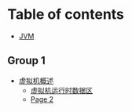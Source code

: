 # Table of contents

* [JVM](README.md)

## Group 1

* [虚拟机概述](group-1/xu-ni-ji-gai-shu/README.md)
  * [虚拟机运行时数据区](group-1/xu-ni-ji-gai-shu/xu-ni-ji-yun-hang-shi-shu-ju-qu.md)
  * [Page 2](group-1/xu-ni-ji-gai-shu/page-2.md)
